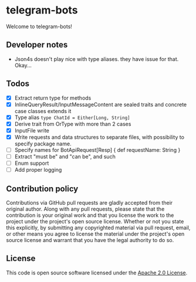 # telegram-bots

Welcome to telegram-bots!

## Developer notes
* Json4s doesn't play nice with type aliases. they have issue for that. Okay... 

## Todos
- [X] Extract return type for methods
- [X] InlineQueryResult/InputMessageContent are sealed traits and concrete case classes extends it
- [X] Type alias `type ChatId = Either[Long, String]`
- [X] Derive trait from OrType with more than 2 cases
- [X] InputFile write
- [X] Write requests and data structures to separate files, with possibility to specify package name.
- [ ] Specify names for BotApiRequest[Resp] { def requestName: String }
- [ ] Extract "must be" and "can be", and such
- [ ] Enum support
- [ ] Add proper logging

## Contribution policy

Contributions via GitHub pull requests are gladly accepted from their original author. Along with any pull requests, please state that the contribution is your original work and that you license the work to the project under the project's open source license. Whether or not you state this explicitly, by submitting any copyrighted material via pull request, email, or other means you agree to license the material under the project's open source license and warrant that you have the legal authority to do so.

## License

This code is open source software licensed under the [Apache 2.0 License](http://www.apache.org/licenses/LICENSE-2.0).
